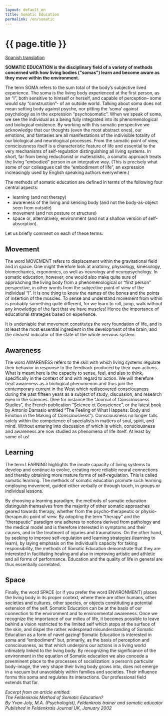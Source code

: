 ```yaml
---
layout: default_en
title: Somatic Education
permalink: /en/somatic
---
```


# {{ page.title }}

<a href="{{ site.baseurl }}/downloads/Def_edusom_esp.pdf" class="es">Spanish translation</a>

**SOMATIC EDUCATION is the disciplinary field of a variety of methods concerned with how living bodies ("somas") learn and become aware as they move within the environment.**

The term SOMA refers to the sum total of the body’s subjective lived experience.
The soma is the living body experienced at the first person, as an “I”, both sensitive to himself or herself, and capable of perception– some would say “construction”- of an outside world. 
Talking about soma does not mean setting body against psyche, nor pitting the ‘soma’ against psychology as in the expression “psychosomatic”. 
When we speak of soma, we see the individual as a being fully integrated into its phenomenological and biological existence. By working with this somatic perspective we acknowledge that our thoughts (even the most abstract ones), our emotions, and fantasies are all manifestations of the indivisible totality of our biological and neurological processes. 
From the somatic point of view, consciousness itself is a characteristic feature of life and essential to the very mechanisms of self-regulation distinguishing all living systems. 
In short, far from being reductionist or materialistic, a somatic approach treats the living “embodied” person in an integrative way. 
(This is precisely what some of our colleagues call the “embodiment of life”, an expression increasingly used by English speaking authors everywhere.)

The methods of somatic education are defined in terms of the following four central aspects:

* learning (and not therapy)
* awareness of the living and sensing body (and not the body-as-object seen from outside)
* movement (and not posture or structure)
* space or, alternatively, environment (and not a shallow version of self-absorption).

Let us briefly comment on each of these terms.

## Movement

The word MOVEMENT refers to displacement within the gravitational field and in space. 
One might therefore look at anatomy, physiology, kinesiology, biomechanics, ergonomics, as well as neurology and neuropsychology. 
In somatic education, however, one would also make quite sure of approaching the living body from a phenomenological or “first person” perspective, in other words from the subjective point of view of the individual “I”. 
It is one thing to know the names of the bones and the points of insertion of the muscles. 
To sense and understand movement from within is probably something quite different, for we learn to roll, jump, walk without any knowledge of the fact that we have muscles! Hence the importance of educational strategies based on experience.

It is undeniable that movement constitutes the very foundation of life, and is at least the most essential ingredient in the development of the brain, and the clearest indicator of the state of the whole nervous system.

## Awareness

The word AWARENESS refers to the skill with which living systems regulate their behavior in response to the feedback produced by their own actions. 
What is meant here is the capacity to sense, feel, and also to think, specifically in the context of and with regard to action. 
We will therefore treat awareness as a biological phenomenon and thus join the contemporary current in the West which rediscovered consciousness during the past fifteen years as a subject of study, discussion, and research even in the sciences. 
(See for instance the “Journal of Consciousness Studies”, the French publication “Science et Conscience”, or the latest book by Antonio Damasio entitled “The Feeling of What Happens: Body and Emotion in the Making of Consciousness”).
Consciousness no longer falls solely within the competence of specialists in matters of soul, spirit, and mind. 
Without entering into discussion of which is which, consciousness and awareness are now studied as phenomena of life itself. 
At least by some of us!

## Learning

The term LEARNING highlights the innate capacity of living systems to develop and continue to evolve, creating more reliable neural connections and thereby obtaining more mature forms of self-regulation. 
This is called somatic learning. 
The methods of somatic education promote such learning employing movement, guided either verbally or through touch, in groups or individual lessons.

By choosing a learning paradigm, the methods of somatic education distinguish themselves from the majority of other somatic approaches geared towards therapy, whether from the psycho-therapeutic or physio-therapeutic point of view. 
By adopting the term “therapy” and the “therapeutic” paradigm one adheres to notions derived from pathology and the medical model and is therefore interested in symptoms and their causes, and in the treatment of injuries and traumatisms. 
On the other hand, by seeking to improve self-regulation and learning strategies (learning to learn), by laying emphasis on the individual’s capacity for taking responsibility, the methods of Somatic Education demonstrate that they are interested in facilitating healing and also in improving artistic and athletic and all forms of performance. 
Education and the quality of life in general are thus essentially correlated.

## Space

Finally, the word SPACE (or if you prefer the word ENVIRONMENT) places the living body in its proper context, where there are other humans, other societies and cultures, other species, or objects constituting a potential extension of the self. 
Somatic Education can be at the basis of our connection to the environment and to environmental awareness. 
Once we recognize the importance of our milieu of life, it becomes possible to leave behind a vision restricted to the limited self which stops at the surface of the skin, and dispel the rather widespread misunderstanding of Somatic Education as a form of navel gazing! Somatic Education is interested in soma and “embodiment” but, primarily, as the basis of perception and consciousness, as that which underpins our actions in a living world intimately linked to the living body. 
By recognizing the significance of the environment in the equation of Somatic education we also concede a preeminent place to the processes of socialization: a person’s particular body-image, the very shape their living body grows into, does not emerge in a vacuum but unavoidably within families and societies. 
Their influence forms this soma and regulates its interactions. 
Our professional field extends that far.

*Excerpt from an article entitled:<br>
The Feldenkrais Method of Somatic Education?<br>
By Yvan Joly, M.A. (Psychologist), Feldenkrais trainer and somatic educator<br>
Published in Feldenkrais Journal UK, January 2002*
